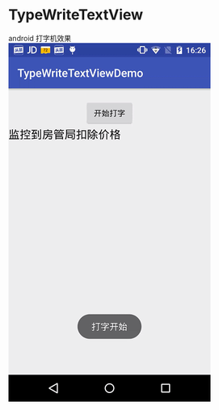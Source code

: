 # TypeWriteTextView
android 打字机效果
![image](https://github.com/SharksLee/TypeWriteTextView/blob/master/demo.mp4_1513326587.gif)
